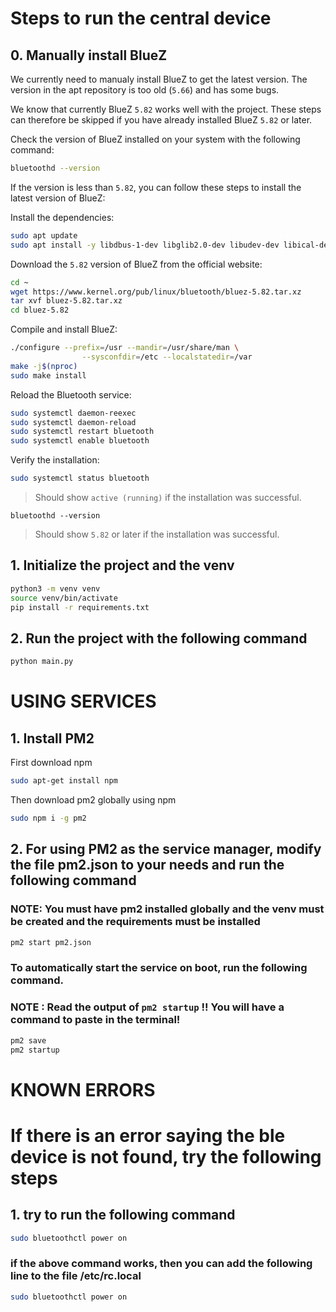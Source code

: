 # Steps to run the central device

## 0. Manually install BlueZ
We currently need to manualy install BlueZ to get the latest version. The version in the apt repository is too old (`5.66`) and has some bugs.

We know that currently BlueZ `5.82` works well with the project. These steps can therefore be skipped if you have already installed BlueZ `5.82` or later.

Check the version of BlueZ installed on your system with the following command:

```bash
bluetoothd --version
```

If the version is less than `5.82`, you can follow these steps to install the latest version of BlueZ:

Install the dependencies:
```bash
sudo apt update
sudo apt install -y libdbus-1-dev libglib2.0-dev libudev-dev libical-dev libreadline-dev libusb-dev
```

Download the `5.82` version of BlueZ from the official website:
```bash
cd ~
wget https://www.kernel.org/pub/linux/bluetooth/bluez-5.82.tar.xz
tar xvf bluez-5.82.tar.xz
cd bluez-5.82
```

Compile and install BlueZ:
```bash
./configure --prefix=/usr --mandir=/usr/share/man \
				--sysconfdir=/etc --localstatedir=/var
make -j$(nproc)
sudo make install
```

Reload the Bluetooth service:
```bash
sudo systemctl daemon-reexec
sudo systemctl daemon-reload
sudo systemctl restart bluetooth
sudo systemctl enable bluetooth
```

Verify the installation:
```bash
sudo systemctl status bluetooth
```
> Should show `active (running)` if the installation was successful.

```
bluetoothd --version
```
> Should show `5.82` or later if the installation was successful.


## 1. Initialize the project and the venv

```bash
python3 -m venv venv
source venv/bin/activate
pip install -r requirements.txt
```

## 2. Run the project with the following command

```bash
python main.py
```


# USING SERVICES

## 1. Install PM2

First download npm
```bash
sudo apt-get install npm
```

Then download pm2 globally using npm
```bash
sudo npm i -g pm2
```

## 2. For using PM2 as the service manager, modify the file pm2.json to your needs and run the following command
### NOTE: You must have pm2 installed globally and the venv must be created and the requirements must be installed

```bash
pm2 start pm2.json
```

### To automatically start the service on boot, run the following command.
### NOTE : Read the output of `pm2 startup` !! You will have a command to paste in the terminal!

```bash
pm2 save
pm2 startup
```

# KNOWN ERRORS

# If there is an error saying the ble device is not found, try the following steps

## 1. try to run the following command

```bash
sudo bluetoothctl power on
```

### if the above command works, then you can add the following line to the file /etc/rc.local

```bash
sudo bluetoothctl power on
```
